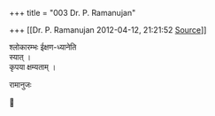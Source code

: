 +++
title = "003 Dr. P. Ramanujan"

+++
[[Dr. P. Ramanujan	2012-04-12, 21:21:52 [Source](https://groups.google.com/g/bvparishat/c/eH1UlDbihwA)]]



श्लोकारम्भः ईक्षण-ध्यानेति  
स्यात् ।  
कृपया क्षम्यताम् ।

रामानुजः



